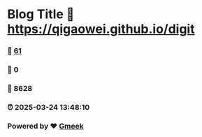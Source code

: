# Blog Title :link: https://qigaowei.github.io/digit 
### :page_facing_up: [61](https://qigaowei.github.io/digit/tag.html) 
### :speech_balloon: 0 
### :hibiscus: 8628 
### :alarm_clock: 2025-03-24 13:48:10 
### Powered by :heart: [Gmeek](https://github.com/Meekdai/Gmeek)
